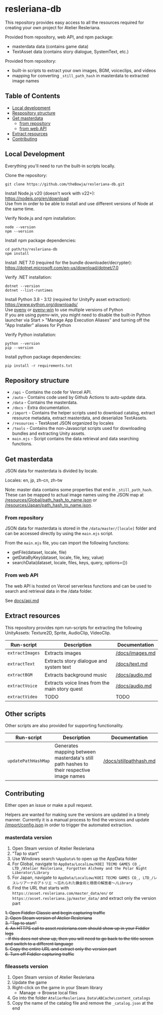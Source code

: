 # resleriana-db

This repository provides easy access to all the resources required for creating your own project for Atelier Resleriana.

Provided from repository, web API, and npm package:
- masterdata data (contains game data)
- TextAsset data (contains story dialogue, SystemText, etc.)

Provided from repository:
- built-in scripts to extract your own images, BGM, voiceclips, and videos
- mapping for converting `_still_path_hash` in masterdata to extracted image names

## Table of Contents
- [Local development](#local-development)
- [Respository structure](#repository-structure)
- [Get masterdata](#get-masterdata)
  - [from repository](#from-repository)
  - [from web API](#from-web-api)
- [Extract resources](#extract-resources)
- [Contributing](#contributing)

## Local Development

Everything you'll need to run the built-in scripts locally.

Clone the repository:
```
git clone https://github.com/theBowja/resleriana-db.git
```

Install Node.js v20 (doesn't work with v22+):  
https://nodejs.org/en/download  
Use fnm in order to be able to install and use different versions of Node at the same time.

Verify Node.js and npm installation:
```
node --version
npm --version
```

Install npm package dependencies:
```
cd path/to/resleriana-db
npm install
```

Install .NET 7.0 (required for the bundle downloader/decrypter):  
https://dotnet.microsoft.com/en-us/download/dotnet/7.0

Verify .NET installation:
```
dotnet --version
dotnet --list-runtimes
```

Install Python 3.8 - 3.12 (required for UnityPy asset extraction):  
https://www.python.org/downloads/   
Use [pyenv](https://github.com/pyenv/pyenv) or [pyenv-win](https://github.com/pyenv-win/pyenv-win) to use multiple versions of Python  
If you are using pyenv-win, you might need to disable the built-in Python launcher via Start > "Manage App Execution Aliases" and turning off the "App Installer" aliases for Python

Verify Python installation:
```
python --version
pip --version
```

Install python package dependencies:
```
pip install -r requirements.txt
```

## Repository structure
- `/api` - Contains the code for Vercel API.
- `/auto` - Contains code used by Github Actions to auto-update data.
- `/data` - Contains the masterdata.
- `/docs` - Extra documentation.
- `/import` - Contains the helper scripts used to download catalog, extract resource metadata, extract masterdata, and deserialize TextAssets.
- `/resources` - TextAsset JSON organized by locales
- `/tools` - Contains the non-Javascript scripts used for downloading bundles and extracting Unity assets.
- `main.mjs` - Script contains the data retrieval and data searching functions.

## Get masterdata

JSON data for masterdata is divided by locale.  

Locales: en, jp, zh-cn, zh-tw  

Note: master data contains some properties that end in `_still_path_hash`. These can be mapped to actual image names using the JSON map at [/resources/Global/path_hash_to_name.json](./resources/Global/path_hash_to_name.json) or [/resources/Japan/path_hash_to_name.json](./resources/Japan/path_hash_to_name.json).

### From repository

JSON data for masterdata is stored in the `/data/master/[locale]` folder and can be accessed directly by using the `main.mjs` script.

From the `main.mjs` file, you can import the following functions:
- getFile(dataset, locale, file)
- getDataByKey(dataset, locale, file, key, value)
- searchData(dataset, locale, files, keys, query, options={})

### From web API

The web API is hosted on Vercel serverless functions and can be used to search and retrieval data in the /data folder.

See [docs/api.md](./docs/api.md)

## Extract resources

This repository provides npm run-scripts for extracting the following UnityAssets: Texture2D, Sprite, AudioClip, VideoClip.

| Run-script | Description | Documentation|
|---|---|---|
| `extractImages` | Extracts images | [/docs/images.md](./docs/images.md) |
| `extractText` | Extracts story dialogue and system text | [/docs/text.md](./docs/text.md) |
| `extractBGM` | Extracts background music | [/docs/audio.md](./docs/audio.md) |
| `extractVoice` | Extracts voice lines from the main story quest | [/docs/audio.md](./docs/audio.md) |
| `extractVideo` | TODO | TODO |

## Other scripts

Other scripts are also provided for supporting functionality.

| Run-script | Description | Documentation|
|---|---|---|
| `updatePathHashMap` | Generates mapping between masterdata's still path hashes to their respective image names | [/docs/stillpathhash.md](./docs/stillpathhash.md) |

## Contributing

Either open an issue or make a pull request.  

Helpers are wanted for making sure the versions are updated in a timely manner. Currently it is a manual process to find the versions and update [/import/config.json](./import/config.json) in order to trigger the automated extraction.

### masterdata version

1. Open Steam version of Atelier Resleriana
2. "Tap to start"
3. Use Windows search `%AppData%` to open up the AppData folder
4. For Global, navigate to `AppData/LocalLow/KOEI TECMO GAMES CO_, LTD_/Atelier Resleriana_ Forgotten Alchemy and the Polar Night Liberator/Library`
5. For Japan, navigate to `AppData/LocalLow/KOEI TECMO GAMES CO_, LTD_/レスレリアーナのアトリエ ～忘れられた錬金術と極夜の解放者～/Library`
6. Find the URL that starts with `https://asset.resleriana.com/master_data/en/` or `https://asset.resleriana.jp/master_data/` and extract only the version part

~~1. Open Fiddler Classic and begin capturing traffic~~  
~~2. Open Steam version of Atelier Resleriana~~  
~~3. "Tap to start"~~  
~~4. An HTTPS call to asset.resleriana.com should show up in your Fiddler logs~~  
    ~~- If this does not show up, then you will need to go back to the title screen and switch to a different language~~  
~~5. Copy the entire URL and extract only the version part~~  
~~6. Turn off Fiddler capturing traffic~~

### fileassets version

1. Open Steam version of Atelier Resleriana
2. Update the game
3. Right-click on the game in your Steam library  
    - Manage -> Browse local files
4. Go into the folder `AtelierResleriana_Data\ABCache\content_catalogs`
5. Copy the name of the catalog file and remove the `_catalog.json` at the end


